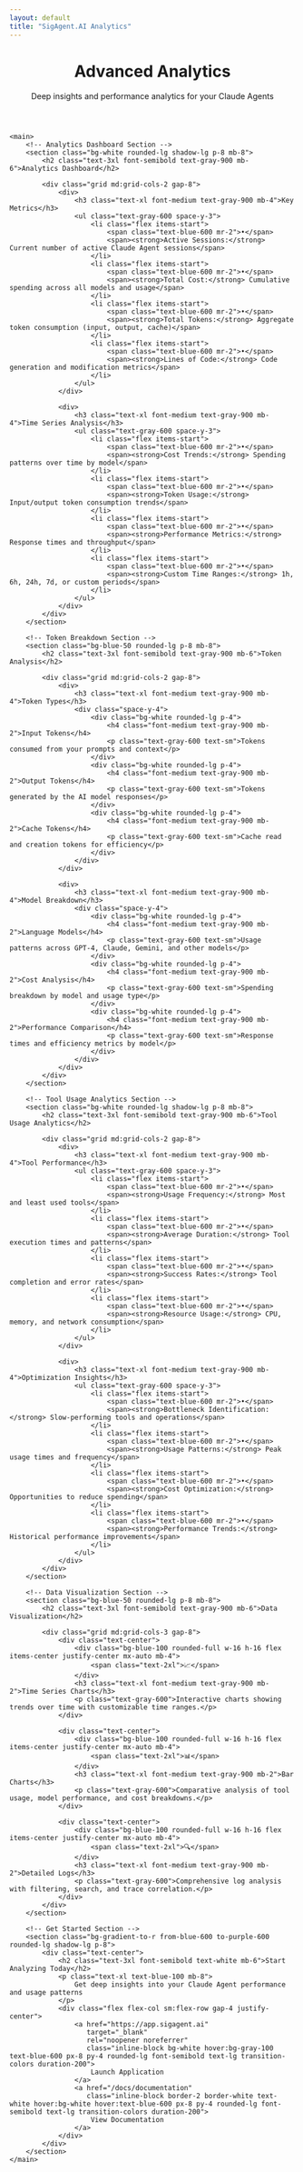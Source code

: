 ```yaml
---
layout: default
title: "SigAgent.AI Analytics"
---
```


<div class="max-w-4xl mx-auto px-4 sm:px-6 md:px-8 py-8">
    <header class="mb-8">
        <h1 class="text-4xl font-bold text-gray-900 mb-4">Advanced Analytics</h1>
        <p class="text-xl text-gray-600">
            Deep insights and performance analytics for your Claude Agents
        </p>
    </header>

    <main>
        <!-- Analytics Dashboard Section -->
        <section class="bg-white rounded-lg shadow-lg p-8 mb-8">
            <h2 class="text-3xl font-semibold text-gray-900 mb-6">Analytics Dashboard</h2>
            
            <div class="grid md:grid-cols-2 gap-8">
                <div>
                    <h3 class="text-xl font-medium text-gray-900 mb-4">Key Metrics</h3>
                    <ul class="text-gray-600 space-y-3">
                        <li class="flex items-start">
                            <span class="text-blue-600 mr-2">•</span>
                            <span><strong>Active Sessions:</strong> Current number of active Claude Agent sessions</span>
                        </li>
                        <li class="flex items-start">
                            <span class="text-blue-600 mr-2">•</span>
                            <span><strong>Total Cost:</strong> Cumulative spending across all models and usage</span>
                        </li>
                        <li class="flex items-start">
                            <span class="text-blue-600 mr-2">•</span>
                            <span><strong>Total Tokens:</strong> Aggregate token consumption (input, output, cache)</span>
                        </li>
                        <li class="flex items-start">
                            <span class="text-blue-600 mr-2">•</span>
                            <span><strong>Lines of Code:</strong> Code generation and modification metrics</span>
                        </li>
                    </ul>
                </div>
                
                <div>
                    <h3 class="text-xl font-medium text-gray-900 mb-4">Time Series Analysis</h3>
                    <ul class="text-gray-600 space-y-3">
                        <li class="flex items-start">
                            <span class="text-blue-600 mr-2">•</span>
                            <span><strong>Cost Trends:</strong> Spending patterns over time by model</span>
                        </li>
                        <li class="flex items-start">
                            <span class="text-blue-600 mr-2">•</span>
                            <span><strong>Token Usage:</strong> Input/output token consumption trends</span>
                        </li>
                        <li class="flex items-start">
                            <span class="text-blue-600 mr-2">•</span>
                            <span><strong>Performance Metrics:</strong> Response times and throughput</span>
                        </li>
                        <li class="flex items-start">
                            <span class="text-blue-600 mr-2">•</span>
                            <span><strong>Custom Time Ranges:</strong> 1h, 6h, 24h, 7d, or custom periods</span>
                        </li>
                    </ul>
                </div>
            </div>
        </section>

        <!-- Token Breakdown Section -->
        <section class="bg-blue-50 rounded-lg p-8 mb-8">
            <h2 class="text-3xl font-semibold text-gray-900 mb-6">Token Analysis</h2>
            
            <div class="grid md:grid-cols-2 gap-8">
                <div>
                    <h3 class="text-xl font-medium text-gray-900 mb-4">Token Types</h3>
                    <div class="space-y-4">
                        <div class="bg-white rounded-lg p-4">
                            <h4 class="font-medium text-gray-900 mb-2">Input Tokens</h4>
                            <p class="text-gray-600 text-sm">Tokens consumed from your prompts and context</p>
                        </div>
                        <div class="bg-white rounded-lg p-4">
                            <h4 class="font-medium text-gray-900 mb-2">Output Tokens</h4>
                            <p class="text-gray-600 text-sm">Tokens generated by the AI model responses</p>
                        </div>
                        <div class="bg-white rounded-lg p-4">
                            <h4 class="font-medium text-gray-900 mb-2">Cache Tokens</h4>
                            <p class="text-gray-600 text-sm">Cache read and creation tokens for efficiency</p>
                        </div>
                    </div>
                </div>
                
                <div>
                    <h3 class="text-xl font-medium text-gray-900 mb-4">Model Breakdown</h3>
                    <div class="space-y-4">
                        <div class="bg-white rounded-lg p-4">
                            <h4 class="font-medium text-gray-900 mb-2">Language Models</h4>
                            <p class="text-gray-600 text-sm">Usage patterns across GPT-4, Claude, Gemini, and other models</p>
                        </div>
                        <div class="bg-white rounded-lg p-4">
                            <h4 class="font-medium text-gray-900 mb-2">Cost Analysis</h4>
                            <p class="text-gray-600 text-sm">Spending breakdown by model and usage type</p>
                        </div>
                        <div class="bg-white rounded-lg p-4">
                            <h4 class="font-medium text-gray-900 mb-2">Performance Comparison</h4>
                            <p class="text-gray-600 text-sm">Response times and efficiency metrics by model</p>
                        </div>
                    </div>
                </div>
            </div>
        </section>

        <!-- Tool Usage Analytics Section -->
        <section class="bg-white rounded-lg shadow-lg p-8 mb-8">
            <h2 class="text-3xl font-semibold text-gray-900 mb-6">Tool Usage Analytics</h2>
            
            <div class="grid md:grid-cols-2 gap-8">
                <div>
                    <h3 class="text-xl font-medium text-gray-900 mb-4">Tool Performance</h3>
                    <ul class="text-gray-600 space-y-3">
                        <li class="flex items-start">
                            <span class="text-blue-600 mr-2">•</span>
                            <span><strong>Usage Frequency:</strong> Most and least used tools</span>
                        </li>
                        <li class="flex items-start">
                            <span class="text-blue-600 mr-2">•</span>
                            <span><strong>Average Duration:</strong> Tool execution times and patterns</span>
                        </li>
                        <li class="flex items-start">
                            <span class="text-blue-600 mr-2">•</span>
                            <span><strong>Success Rates:</strong> Tool completion and error rates</span>
                        </li>
                        <li class="flex items-start">
                            <span class="text-blue-600 mr-2">•</span>
                            <span><strong>Resource Usage:</strong> CPU, memory, and network consumption</span>
                        </li>
                    </ul>
                </div>
                
                <div>
                    <h3 class="text-xl font-medium text-gray-900 mb-4">Optimization Insights</h3>
                    <ul class="text-gray-600 space-y-3">
                        <li class="flex items-start">
                            <span class="text-blue-600 mr-2">•</span>
                            <span><strong>Bottleneck Identification:</strong> Slow-performing tools and operations</span>
                        </li>
                        <li class="flex items-start">
                            <span class="text-blue-600 mr-2">•</span>
                            <span><strong>Usage Patterns:</strong> Peak usage times and frequency</span>
                        </li>
                        <li class="flex items-start">
                            <span class="text-blue-600 mr-2">•</span>
                            <span><strong>Cost Optimization:</strong> Opportunities to reduce spending</span>
                        </li>
                        <li class="flex items-start">
                            <span class="text-blue-600 mr-2">•</span>
                            <span><strong>Performance Trends:</strong> Historical performance improvements</span>
                        </li>
                    </ul>
                </div>
            </div>
        </section>

        <!-- Data Visualization Section -->
        <section class="bg-blue-50 rounded-lg p-8 mb-8">
            <h2 class="text-3xl font-semibold text-gray-900 mb-6">Data Visualization</h2>
            
            <div class="grid md:grid-cols-3 gap-8">
                <div class="text-center">
                    <div class="bg-blue-100 rounded-full w-16 h-16 flex items-center justify-center mx-auto mb-4">
                        <span class="text-2xl">📈</span>
                    </div>
                    <h3 class="text-xl font-medium text-gray-900 mb-2">Time Series Charts</h3>
                    <p class="text-gray-600">Interactive charts showing trends over time with customizable time ranges.</p>
                </div>
                
                <div class="text-center">
                    <div class="bg-blue-100 rounded-full w-16 h-16 flex items-center justify-center mx-auto mb-4">
                        <span class="text-2xl">📊</span>
                    </div>
                    <h3 class="text-xl font-medium text-gray-900 mb-2">Bar Charts</h3>
                    <p class="text-gray-600">Comparative analysis of tool usage, model performance, and cost breakdowns.</p>
                </div>
                
                <div class="text-center">
                    <div class="bg-blue-100 rounded-full w-16 h-16 flex items-center justify-center mx-auto mb-4">
                        <span class="text-2xl">🔍</span>
                    </div>
                    <h3 class="text-xl font-medium text-gray-900 mb-2">Detailed Logs</h3>
                    <p class="text-gray-600">Comprehensive log analysis with filtering, search, and trace correlation.</p>
                </div>
            </div>
        </section>

        <!-- Get Started Section -->
        <section class="bg-gradient-to-r from-blue-600 to-purple-600 rounded-lg shadow-lg p-8">
            <div class="text-center">
                <h2 class="text-3xl font-semibold text-white mb-6">Start Analyzing Today</h2>
                <p class="text-xl text-blue-100 mb-8">
                    Get deep insights into your Claude Agent performance and usage patterns
                </p>
                <div class="flex flex-col sm:flex-row gap-4 justify-center">
                    <a href="https://app.sigagent.ai" 
                       target="_blank" 
                       rel="noopener noreferrer"
                       class="inline-block bg-white hover:bg-gray-100 text-blue-600 px-8 py-4 rounded-lg font-semibold text-lg transition-colors duration-200">
                        Launch Application
                    </a>
                    <a href="/docs/documentation" 
                       class="inline-block border-2 border-white text-white hover:bg-white hover:text-blue-600 px-8 py-4 rounded-lg font-semibold text-lg transition-colors duration-200">
                        View Documentation
                    </a>
                </div>
            </div>
        </section>
    </main>
</div>
